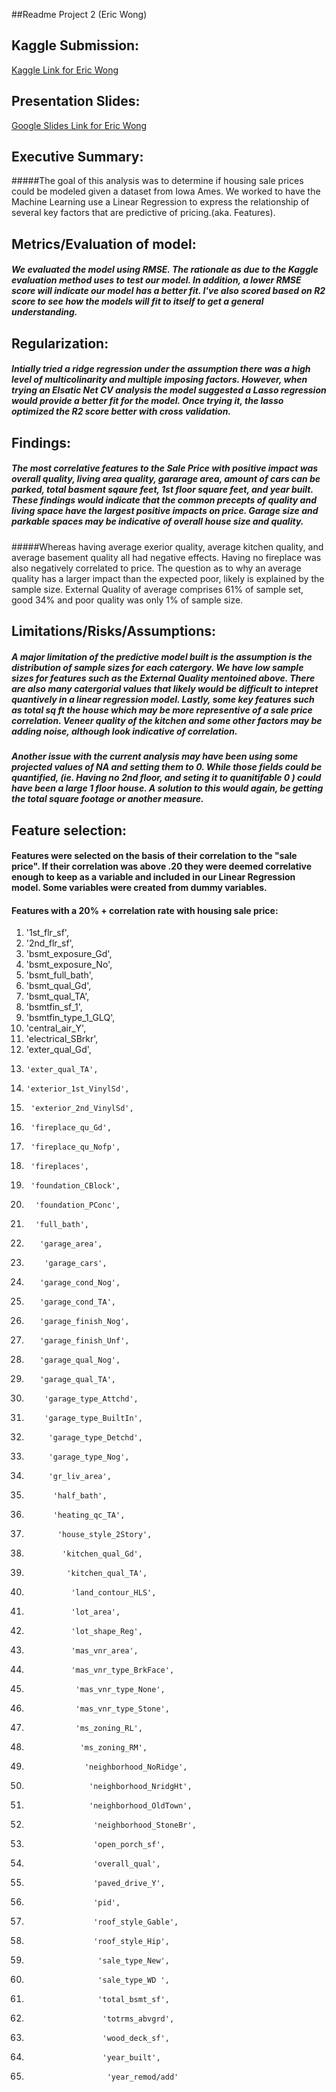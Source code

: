 ##Readme Project 2 (Eric Wong)

## Kaggle Submission:
[Kaggle Link for Eric Wong](https://www.kaggle.com/ezewong)

## Presentation Slides:
[Google Slides Link for Eric Wong](https://docs.google.com/presentation/d/1HxMZ0x4TTM5UfCKSuFXpAwH2b8rcN5_TbKvRPWQhIWc/edit?usp=sharing)

## Executive Summary:
#####The goal of this analysis was to determine if housing sale prices could be modeled given a dataset from Iowa Ames. We worked to have the Machine Learning use a Linear Regression to express the relationship of several key factors that are predictive of pricing.(aka. Features). 

##  Metrics/Evaluation of model:
##### We evaluated the model using RMSE. The rationale as due to the Kaggle evaluation method uses to test our model. In addition, a lower RMSE score will indicate our model has a better fit. I've also scored based on R2 score to see how the models will fit to itself to get a general understanding.

## Regularization:
##### Intially tried a ridge regression under the assumption there was a high level of multicolinarity and multiple imposing factors. However, when trying an Elsatic Net CV analysis the model suggested a Lasso regression would provide a better fit for the model. Once trying it, the lasso optimized the R2 score better with cross validation. 

## Findings:
##### The most correlative features to the Sale Price with positive impact was overall quality, living area quality, gararage area, amount of cars can be parked, total basment sqaure feet, 1st floor square feet, and year built. These findings would indicate that the common precepts of quality and living space have the largest positive impacts on price. Garage size and parkable spaces may be indicative of overall house size and quality.

#####Whereas having average exerior quality, average kitchen quality, and average basement quality all had negative effects. Having no fireplace was also negatively correlated to price. The question as to why an average quality has a larger impact than the expected poor, likely is explained by the sample size. External Quality of average comprises 61% of sample set, good 34% and poor quality was only 1% of sample size.

## Limitations/Risks/Assumptions:
##### A major limitation of the predictive model built is the assumption is the distribution of sample sizes for each catergory. We have low sample sizes for features such as the External Quality mentoined above. There are also many catergorial values that likely would be difficult to intepret quantively in a linear regression model. Lastly, some key features such as total sq ft the house which may be more representive of a sale price correlation. Veneer quality of the kitchen and some other factors may be adding noise, although look indicative of correlation. 
##### Another issue with the current analysis may have been using some projected values of NA and setting them to 0. While those fields could be quantified, (ie. Having no 2nd floor, and seting it to quanitifable 0 ) could have been a large 1 floor house. A solution to this would again, be getting the total square footage or another measure.

## Feature selection:
#### Features were selected on the basis of their correlation to the "sale price". If their correlation was above .20 they were deemed correlative enough to keep as a variable and included in our Linear Regression model. Some variables were created from dummy variables.
#### Features with a 20% + correlation rate with housing sale price:
1. '1st_flr_sf', 
2.  '2nd_flr_sf', 
3.  'bsmt_exposure_Gd', 
4.  'bsmt_exposure_No', 
5.  'bsmt_full_bath', 
6.  'bsmt_qual_Gd', 
7.  'bsmt_qual_TA',
8.   'bsmtfin_sf_1', 
9.   'bsmtfin_type_1_GLQ',
10. 'central_air_Y', 
11.    'electrical_SBrkr', 
12.    'exter_qual_Gd',
13.     'exter_qual_TA', 
14.     'exterior_1st_VinylSd',
15.      'exterior_2nd_VinylSd', 
16.      'fireplace_qu_Gd', 
17.      'fireplace_qu_Nofp', 
18.      'fireplaces', 
19.      'foundation_CBlock',
20.       'foundation_PConc', 
21.       'full_bath',
22.        'garage_area',
23.         'garage_cars',
24.        'garage_cond_Nog',
25.        'garage_cond_TA', 
26.        'garage_finish_Nog', 
27.        'garage_finish_Unf', 
28.        'garage_qual_Nog', 
29.        'garage_qual_TA',
30.         'garage_type_Attchd', 
31.         'garage_type_BuiltIn',
32.          'garage_type_Detchd', 
33.          'garage_type_Nog', 
34.          'gr_liv_area',
35.           'half_bath', 
36.           'heating_qc_TA',
37.            'house_style_2Story',
38.             'kitchen_qual_Gd',
39.              'kitchen_qual_TA',
40.               'land_contour_HLS', 
41.               'lot_area', 
42.               'lot_shape_Reg', 
43.               'mas_vnr_area', 
44.               'mas_vnr_type_BrkFace',
45.                'mas_vnr_type_None', 
46.                'mas_vnr_type_Stone', 
47.                'ms_zoning_RL',
48.                 'ms_zoning_RM',
49.                  'neighborhood_NoRidge',
50.                   'neighborhood_NridgHt', 
51.                   'neighborhood_OldTown',
52.                    'neighborhood_StoneBr', 
53.                    'open_porch_sf', 
54.                    'overall_qual', 
55.                    'paved_drive_Y', 
56.                    'pid', 
57.                    'roof_style_Gable',
58.                    'roof_style_Hip',
59.                     'sale_type_New', 
60.                     'sale_type_WD ', 
61.                     'total_bsmt_sf',
62.                      'totrms_abvgrd', 
63.                      'wood_deck_sf', 
64.                      'year_built',
65.                       'year_remod/add'

